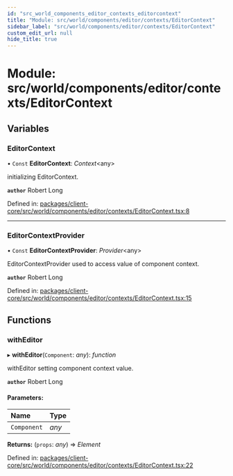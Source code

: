 ```yaml
---
id: "src_world_components_editor_contexts_editorcontext"
title: "Module: src/world/components/editor/contexts/EditorContext"
sidebar_label: "src/world/components/editor/contexts/EditorContext"
custom_edit_url: null
hide_title: true
---
```


# Module: src/world/components/editor/contexts/EditorContext

## Variables

### EditorContext

• `Const` **EditorContext**: *Context*<any\>

initializing EditorContext.

**`author`** Robert Long

Defined in: [packages/client-core/src/world/components/editor/contexts/EditorContext.tsx:8](https://github.com/xr3ngine/xr3ngine/blob/673ad6a5f/packages/client-core/src/world/components/editor/contexts/EditorContext.tsx#L8)

___

### EditorContextProvider

• `Const` **EditorContextProvider**: *Provider*<any\>

EditorContextProvider used to access value of component context.

**`author`** Robert Long

Defined in: [packages/client-core/src/world/components/editor/contexts/EditorContext.tsx:15](https://github.com/xr3ngine/xr3ngine/blob/673ad6a5f/packages/client-core/src/world/components/editor/contexts/EditorContext.tsx#L15)

## Functions

### withEditor

▸ **withEditor**(`Component`: *any*): *function*

withEditor setting component context value.

**`author`** Robert Long

#### Parameters:

Name | Type |
:------ | :------ |
`Component` | *any* |

**Returns:** (`props`: *any*) => *Element*

Defined in: [packages/client-core/src/world/components/editor/contexts/EditorContext.tsx:22](https://github.com/xr3ngine/xr3ngine/blob/673ad6a5f/packages/client-core/src/world/components/editor/contexts/EditorContext.tsx#L22)
